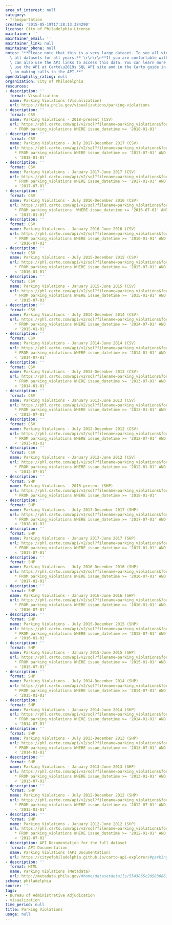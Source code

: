 ```yaml
---
area_of_interest: null
category:
- Transportation
created: '2015-05-19T17:28:13.384290'
license: City of Philadelphia License
maintainer: ''
maintainer_email: ''
maintainer_link: null
maintainer_phone: null
notes: "**Please note that this is a very large dataset. To see all violations, download\
  \ all datasets for all years.** \r\n\r\n**If you are comfortable with APIs, you\
  \ can also use the API links to access this data. You can learn more about how to\
  \ use the API at Carto\u2019s SQL API site and in the Carto guide in the section\
  \ on making calls to the API.**"
opendataphilly_rating: null
organization: City of Philadelphia
resources:
- description: ''
  format: Visualization
  name: Parking Violations (Visualization)
  url: https://data.phila.gov/visualizations/parking-violations
- description: ''
  format: CSV
  name: Parking Violations - 2018-present (CSV)
  url: https://phl.carto.com/api/v2/sql?filename=parking_violations&format=csv&skipfields=cartodb_id,the_geom,the_geom_webmercator&q=SELECT
    * FROM parking_violations WHERE issue_datetime >= '2018-01-01'
- description: ''
  format: CSV
  name: Parking Violations - July 2017-December 2017 (CSV)
  url: https://phl.carto.com/api/v2/sql?filename=parking_violations&format=csv&skipfields=cartodb_id,the_geom,the_geom_webmercator&q=SELECT
    * FROM parking_violations WHERE issue_datetime >= '2017-07-01' AND issue_datetime
    < '2018-01-01'
- description: ''
  format: CSV
  name: Parking Violations - January 2017-June 2017 (CSV)
  url: https://phl.carto.com/api/v2/sql?filename=parking_violations&format=csv&skipfields=cartodb_id,the_geom,the_geom_webmercator&q=SELECT
    * FROM parking_violations WHERE issue_datetime >= '2017-01-01' AND issue_datetime
    < '2017-07-01'
- description: ''
  format: CSV
  name: Parking Violations - July 2016-December 2016 (CSV)
  url: https://phl.carto.com/api/v2/sql?filename=parking_violations&format=csv&skipfields=cartodb_id,the_geom,the_geom_webmercator&q=SELECT
    * FROM parking_violations  WHERE issue_datetime >= '2016-07-01' AND issue_datetime
    < '2017-01-01'
- description: ''
  format: CSV
  name: Parking Violations - January 2016-June 2016 (CSV)
  url: https://phl.carto.com/api/v2/sql?filename=parking_violations&format=csv&skipfields=cartodb_id,the_geom,the_geom_webmercator&q=SELECT
    * FROM parking_violations WHERE issue_datetime >= '2016-01-01' AND issue_datetime
    < '2016-07-01'
- description: ''
  format: CSV
  name: Parking Violations - July 2015-December 2015 (CSV)
  url: https://phl.carto.com/api/v2/sql?filename=parking_violations&format=csv&skipfields=cartodb_id,the_geom,the_geom_webmercator&q=SELECT
    * FROM parking_violations WHERE issue_datetime >= '2015-07-01' AND issue_datetime
    < '2016-01-01'
- description: ''
  format: CSV
  name: Parking Violations - January 2015-June 2015 (CSV)
  url: https://phl.carto.com/api/v2/sql?filename=parking_violations&format=csv&skipfields=cartodb_id,the_geom,the_geom_webmercator&q=SELECT
    * FROM parking_violations WHERE issue_datetime >= '2015-01-01' AND issue_datetime
    < '2015-07-01'
- description: ''
  format: CSV
  name: Parking Violations - July 2014-December 2014 (CSV)
  url: https://phl.carto.com/api/v2/sql?filename=parking_violations&format=csv&skipfields=cartodb_id,the_geom,the_geom_webmercator&q=SELECT
    * FROM parking_violations WHERE issue_datetime >= '2014-07-01' AND issue_datetime
    < '2015-01-01'
- description: ''
  format: CSV
  name: Parking Violations - January 2014-June 2014 (CSV)
  url: https://phl.carto.com/api/v2/sql?filename=parking_violations&format=csv&skipfields=cartodb_id,the_geom,the_geom_webmercator&q=SELECT
    * FROM parking_violations WHERE issue_datetime >= '2014-01-01' AND issue_datetime
    < '2014-07-01'
- description: ''
  format: CSV
  name: Parking Violations - July 2013-December 2013 (CSV)
  url: https://phl.carto.com/api/v2/sql?filename=parking_violations&format=csv&skipfields=cartodb_id,the_geom,the_geom_webmercator&q=SELECT
    * FROM parking_violations WHERE issue_datetime >= '2013-07-01' AND issue_datetime
    < '2014-01-01'
- description: ''
  format: CSV
  name: Parking Violations - January 2013-June 2013 (CSV)
  url: https://phl.carto.com/api/v2/sql?filename=parking_violations&format=csv&skipfields=cartodb_id,the_geom,the_geom_webmercator&q=SELECT
    * FROM parking_violations WHERE issue_datetime >= '2013-01-01' AND issue_datetime
    < '2013-07-01'
- description: ''
  format: CSV
  name: Parking Violations - July 2012-December 2012 (CSV)
  url: https://phl.carto.com/api/v2/sql?filename=parking_violations&format=csv&skipfields=cartodb_id,the_geom,the_geom_webmercator&q=SELECT
    * FROM parking_violations WHERE issue_datetime >= '2012-07-01' AND issue_datetime
    < '2013-01-01'
- description: ''
  format: CSV
  name: Parking Violations - January 2012-June 2012 (CSV)
  url: https://phl.carto.com/api/v2/sql?filename=parking_violations&format=csv&skipfields=cartodb_id,the_geom,the_geom_webmercator&q=SELECT
    * FROM parking_violations WHERE issue_datetime >= '2012-01-01' AND issue_datetime
    < '2012-07-01'
- description: ''
  format: SHP
  name: Parking Violations - 2018-present (SHP)
  url: https://phl.carto.com/api/v2/sql?filename=parking_violations&format=shp&skipfields=cartodb_id&q=SELECT
    * FROM parking_violations WHERE issue_datetime >= '2018-01-01'
- description: ''
  format: SHP
  name: Parking Violations - July 2017-December 2017 (SHP)
  url: https://phl.carto.com/api/v2/sql?filename=parking_violations&format=shp&skipfields=cartodb_id&q=SELECT
    * FROM parking_violations WHERE issue_datetime >= '2017-07-01' AND issue_datetime
    < '2018-01-01'
- description: ''
  format: SHP
  name: Parking Violations - January 2017-June 2017 (SHP)
  url: https://phl.carto.com/api/v2/sql?filename=parking_violations&format=shp&skipfields=cartodb_id&q=SELECT
    * FROM parking_violations WHERE issue_datetime >= '2017-01-01' AND issue_datetime
    < '2017-07-01'
- description: ''
  format: SHP
  name: Parking Violations - July 2016-December 2016 (SHP)
  url: https://phl.carto.com/api/v2/sql?filename=parking_violations&format=shp&skipfields=cartodb_id&q=SELECT
    * FROM parking_violations WHERE issue_datetime >= '2016-07-01' AND issue_datetime
    < '2017-01-01'
- description: ''
  format: SHP
  name: Parking Violations - January 2016-June 2016 (SHP)
  url: https://phl.carto.com/api/v2/sql?filename=parking_violations&format=shp&skipfields=cartodb_id&q=SELECT
    * FROM parking_violations WHERE issue_datetime >= '2016-01-01' AND issue_datetime
    < '2016-07-01'
- description: ''
  format: SHP
  name: Parking Violations - July 2015-December 2015 (SHP)
  url: https://phl.carto.com/api/v2/sql?filename=parking_violations&format=shp&skipfields=cartodb_id&q=SELECT
    * FROM parking_violations WHERE issue_datetime >= '2015-07-01' AND issue_datetime
    < '2016-01-01'
- description: ''
  format: SHP
  name: Parking Violations - January 2015-June 2015 (SHP)
  url: https://phl.carto.com/api/v2/sql?filename=parking_violations&format=shp&skipfields=cartodb_id&q=SELECT
    * FROM parking_violations WHERE issue_datetime >= '2015-01-01' AND issue_datetime
    < '2015-07-01'
- description: ''
  format: SHP
  name: Parking Violations - July 2014-December 2014 (SHP)
  url: https://phl.carto.com/api/v2/sql?filename=parking_violations&format=shp&skipfields=cartodb_id&q=SELECT
    * FROM parking_violations WHERE issue_datetime >= '2014-07-01' AND issue_datetime
    < '2015-01-01'
- description: ''
  format: SHP
  name: Parking Violations - January 2014-June 2014 (SHP)
  url: https://phl.carto.com/api/v2/sql?filename=parking_violations&format=shp&skipfields=cartodb_id&q=SELECT
    * FROM parking_violations WHERE issue_datetime >= '2014-01-01' AND issue_datetime
    < '2014-07-01'
- description: ''
  format: SHP
  name: Parking Violations - July 2013-December 2013 (SHP)
  url: https://phl.carto.com/api/v2/sql?filename=parking_violations&format=shp&skipfields=cartodb_id&q=SELECT
    * FROM parking_violations WHERE issue_datetime >= '2013-07-01' AND issue_datetime
    < '2014-01-01'
- description: ''
  format: SHP
  name: Parking Violations - January 2013-June 2013 (SHP)
  url: https://phl.carto.com/api/v2/sql?filename=parking_violations&format=shp&skipfields=cartodb_id&q=SELECT
    * FROM parking_violations WHERE issue_datetime >= '2013-01-01' AND issue_datetime
    < '2013-07-01'
- description: ''
  format: SHP
  name: Parking Violations - July 2012-December 2012 (SHP)
  url: https://phl.carto.com/api/v2/sql?filename=parking_violations&format=shp&skipfields=cartodb_id&q=SELECT
    * FROM parking_violations WHERE issue_datetime >= '2012-07-01' AND issue_datetime
    < '2013-01-01'
- description: ''
  format: SHP
  name: Parking Violations - January 2012-June 2012 (SHP)
  url: https://phl.carto.com/api/v2/sql?filename=parking_violations&format=shp&skipfields=cartodb_id&q=SELECT
    * FROM parking_violations WHERE issue_datetime >= '2012-01-01' AND issue_datetime
    < '2012-07-01'
- description: API Documentation for the full dataset
  format: API Documentation
  name: Parking Violations (API Documentation)
  url: https://cityofphiladelphia.github.io/carto-api-explorer/#parking_violations
- description: ''
  format: HTML
  name: Parking Violations (Metadata)
  url: http://metadata.phila.gov/#home/datasetdetails/5543865c20583086178c4eda/
schema: philadelphia
source: ''
tags:
- Bureau of Administrative Adjudication
- visualization
time_period: null
title: Parking Violations
usage: null
---
```

